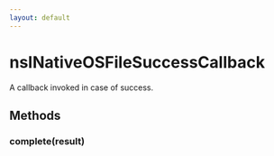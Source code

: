 ```yaml
---
layout: default
---
```


# nsINativeOSFileSuccessCallback #
  
A callback invoked in case of success.  
  

## Methods ##

### complete(result) ###
